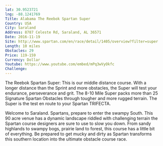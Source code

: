 ```yaml
---
lat: 30.9523721
lng: -88.1241769
Title: Alabama The Reebok Spartan Super
Country: USA
City: Saraland
Address: 8787 Celeste Rd, Saraland, AL 36571
Date: 2016-11-19
Site: http://www.spartan.com/en/race/detail/1405/overview?filter=super
Length: 10 miles
Obstacles: 29
Price: 119-159
Currency: Dollar
Youtube: https://www.youtube.com/embed/mPq3wVyOkfc
Challenge:
---
```


The Reebok Spartan Super: This is our middle distance course. With a longer distance than the Sprint and more obstacles, the Super will test your endurance, perseverance and grit. The 8-10 Mile Super packs more than 25 Signature Spartan Obstacles through tougher and more rugged terrain. The Super is the test en route to your Spartan TRIFECTA.

Welcome to Saraland. Spartans, prepare to enter the swampy South. This 90 acre venue has a dynamic landscape riddled with challenging terrain the Spartan course designers are sure to use to slow you down. From sandy highlands to swampy bogs, prairie land to forest, this course has a little bit of everything. Be prepared to get mucky and dirty as Spartan transforms this southern location into the ultimate obstacle course race.